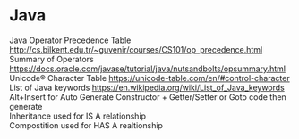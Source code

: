 # Java </br>
Java Operator Precedence Table http://cs.bilkent.edu.tr/~guvenir/courses/CS101/op_precedence.html </br>
Summary of Operators https://docs.oracle.com/javase/tutorial/java/nutsandbolts/opsummary.html </br>
Unicode® Character Table https://unicode-table.com/en/#control-character </br>
List of Java keywords https://en.wikipedia.org/wiki/List_of_Java_keywords </br>
Alt+Insert for Auto Generate Constructor + Getter/Setter or Goto code then generate</br>
Inheritance used for IS A relationship </br>
Compostition used for HAS A realtionship  </br>
